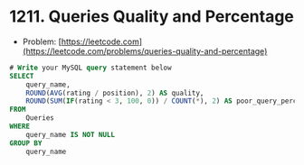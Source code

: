 # 1211. Queries Quality and Percentage

- Problem: [https://leetcode.com](https://leetcode.com/problems/queries-quality-and-percentage)

```sql
# Write your MySQL query statement below
SELECT
    query_name,
    ROUND(AVG(rating / position), 2) AS quality,
    ROUND(SUM(IF(rating < 3, 100, 0)) / COUNT(*), 2) AS poor_query_percentage
FROM
    Queries
WHERE
    query_name IS NOT NULL
GROUP BY
    query_name
```